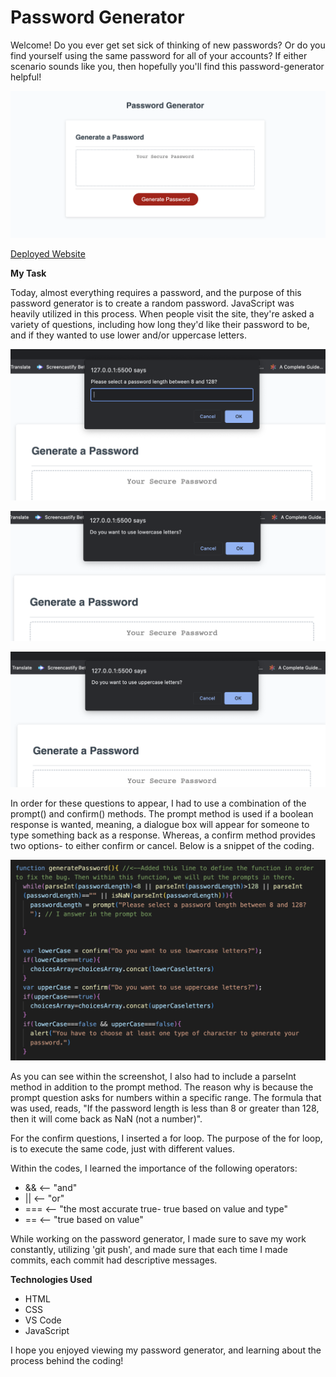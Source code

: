 # Password Generator 

Welcome! Do you ever get set sick of thinking of new passwords? Or do you find yourself using the same password for all of your accounts? If either scenario sounds like you, then hopefully you'll find this password-generator helpful! 

![Website-Preview](./assets/images/password-generatorscreenshot.png)

[Deployed Website](https://amylipscomb.github.io/password-generator/)

<strong>My Task</strong>

Today, almost everything requires a password, and the purpose of this password generator is to create a random password. JavaScript was heavily utilized in this process. When people visit the site, they're asked a variety of questions, including how long they'd like their password to be, and if they wanted to use lower and/or uppercase letters. 

![passwordlength](./assets/images/passwordlength.png)

![lowercase](./assets/images/lowercaselettersprompt.png)

![uppercase](./assets/images/uppercaseletters.png)



In order for these questions to appear, I had to use a combination of the prompt() and confirm() methods. The prompt method is used if a boolean response is wanted, meaning, a dialogue box will appear for someone to type something back as a response. Whereas, a confirm method provides two options- to either confirm or cancel. Below is a snippet of the coding. 

![javascriptCoding](./assets/images/password-generatorcoding.png)

As you can see within the screenshot, I also had to include a parseInt method in addition to the prompt method. The reason why is because the prompt question asks for numbers within a specific range. The formula that was used, reads, "If the password length is less than 8 or greater than 128, then it will come back as NaN (not a number)". 

For the confirm questions, I inserted a for loop. The purpose of the for loop, is to execute the same code, just with different values. 

Within the codes, I learned the importance of the following operators:

- && <-- "and"
- || <-- "or"
- === <-- "the most accurate true- true based on value and type" 
- == <-- "true based on value"



While working on the password generator, I made sure to save my work constantly, utilizing 'git push', and made sure that each time I made commits, each commit had descriptive messages. 



<strong>Technologies Used</strong>	

-	HTML 
-	CSS
-	VS Code
-   JavaScript

I hope you enjoyed viewing my password generator, and learning about the process behind the coding!

